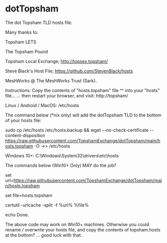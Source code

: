 # dotTopsham
The dot Topsham TLD hosts file.

Many thanks to:

Topsham LETS

The Topsham Pound

Topsham Local Exchange; 
 http://topsex.topsham/

Steve Black's Host File; 
 https://github.com/StevenBlack/hosts

MeshWorks @ The MeshWorks Trust (Sark).

Instructions:
Copy the contents of "hosts.topsham" file ^^ into your "hosts" file...
... then restart your browser, and visit:
http://topsham/


Linux / Android / MacOS: /etc/hosts


The command below (*nix only) will add the dotTopsham TLD to the bottom of your hosts file:

sudo cp /etc/hosts /etc/hosts.backup && wget --no-check-certificate --content-disposition https://raw.githubusercontent.com/TopshamExchange/dotTopsham/main/hosts.topsham -O ->> /etc/hosts




Windows 10+: C:\Windows\System32\drivers\etc\hosts

The commands below (Win10+ Only) MAY do the job?


set url=https://raw.githubusercontent.com/TopshamExchange/dotTopsham/main/hosts.topsham

set file=hosts.topsham

certutil -urlcache -split -f %url% %file%

echo Done.


The above code may work on Win10+ machines. 
Otherwise you could rename / overwrite your hosts file, and copy the contents of topsham.hosts at the bottom?
... good luck with that.


